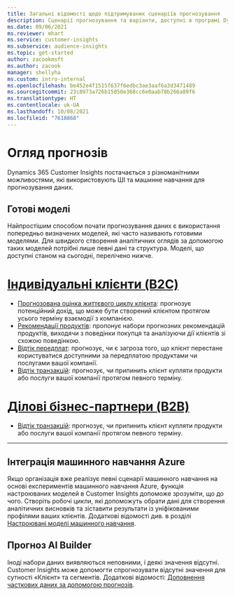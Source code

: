 ```yaml
---
title: Загальні відомості щодо підтримуваних сценаріїв прогнозування
description: Сценарії прогнозування та варіанти, доступні в програмі Dynamics 365 Customer Insights.
ms.date: 09/06/2021
ms.reviewer: mhart
ms.service: customer-insights
ms.subservice: audience-insights
ms.topic: get-started
author: zacookmsft
ms.author: zacook
manager: shellyha
ms.custom: intro-internal
ms.openlocfilehash: be452e4f1515f637f6edbc3ae3aaf6a3d3471489
ms.sourcegitcommit: 23c8973a726b15050e368cc6e0aab78b266a89f6
ms.translationtype: HT
ms.contentlocale: uk-UA
ms.lasthandoff: 10/08/2021
ms.locfileid: "7618868"
---
```

# <a name="predictions-overview"></a>Огляд прогнозів

Dynamics 365 Customer Insights постачається з різноманітними можливостями, які використовують ШІ та машинне навчання для прогнозування даних. 

## <a name="out-of-box-models"></a>Готові моделі

Найпростішим способом почати прогнозування даних є використання попередньо визначених моделей, які часто називають готовими моделями. Для швидкого створення аналітичних оглядів за допомогою таких моделей потрібні лише певні дані та структура. Моделі, що доступні станом на сьогодні, перелічено нижче. 

# <a name="individual-customers-b2c"></a>[Індивідуальні клієнти (B2C)](#tab/b2c)

- [Прогнозована оцінка життєвого циклу клієнта](predict-customer-lifetime-value.md): прогнозує потенційний дохід, що може бути створений клієнтом протягом усього терміну взаємодії з компанією.
- [Рекомендації продуктів](predict-product-recommendation.md): пропонує набори прогнозних рекомендацій продуктів, виходячи з поведінки покупця та аналізуючи дії клієнтів зі схожою поведінкою.
- [Відтік передплат](predict-subscription-churn.md): прогнозує, чи є загроза того, що клієнт перестане користуватися доступними за передплатою продуктами чи послугами вашої компанії.
- [Відтік транзакцій](predict-transactional-churn.md): прогнозує, чи припинить клієнт купляти продукти або послуги вашої компанії протягом певного терміну.

# <a name="business-accounts-b2b"></a>[Ділові бізнес-партнери (B2B)](#tab/b2b)

- [Відтік транзакцій](predict-transactional-churn.md): прогнозує, чи припинить клієнт купляти продукти або послуги вашої компанії протягом певного терміну.

---


## <a name="azure-machine-learning-integration"></a>Інтеграція машинного навчання Azure

Якщо організація вже реалізує певні сценарії машинного навчання на основі експериментів машинного навчання Azure, функція настроюваних моделей в Customer Insights допоможе зрозуміти, що до чого. Створіть робочі цикли, які допоможуть обрати дані для створення аналітичних висновків та зіставити результати із уніфікованими профілями ваших клієнтів. Додаткові відомості див. в розділі [Настроювані моделі машинного навчання](custom-models.md).

## <a name="ai-builder-prediction"></a>Прогноз AI Builder

Іноді набори даних виявляються неповними, і деякі значення відсутні. Customer Insights може допомогти спрогнозувати відсутні значення для сутності «Клієнт» та сегментів. Додаткові відомості: [Доповнення часткових даних за допомогою прогнозів](predictions.md).

